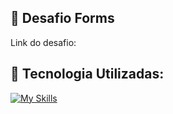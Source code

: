 ## 🧩 Desafio Forms
Link do desafio: 

## 🎯 Tecnologia Utilizadas:
  [![My Skills](https://skillicons.dev/icons?i=js,html,css,sass)](https://skillicons.dev)                                                                                                                                                 
